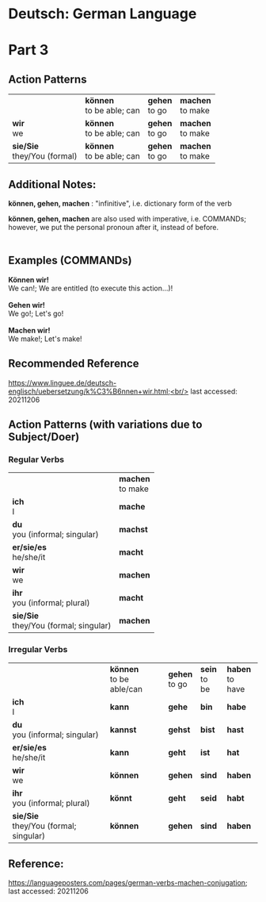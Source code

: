 # Deutsch: German Language
# Part 3
## Action Patterns

<table>
  <tr>
    <td>      
    </td>
    <td> 
      <b>können</b><br/>
      to be able; can
    </td>
    <td> 
      <b>gehen</b><br/>
      to go
    </td>
    <td> 
      <b>machen</b><br/>
      to make
    </td>    
  </tr>
  <tr>
    <td>      
      <b>wir</b><br/>
      we
    </td>
    <td> 
      <b>können</b><br/>
      to be able; can
    </td>
    <td> 
      <b>gehen</b><br/>
      to go
    </td>
    <td> 
      <b>machen</b><br/>
      to make
    </td>    
  </tr>
  <tr>
    <td> 
      <b>sie/Sie</b><br/>
      they/You (formal)
    </td>
    <td> 
      <b>können</b><br/>
      to be able; can
    </td>
    <td> 
      <b>gehen</b><br/>
      to go
    </td>
    <td> 
      <b>machen</b><br/>
      to make
    </td>
  </tr>
</table>

## Additional Notes:
<b>können, gehen, machen</b> : "infinitive", i.e. dictionary form of the verb<br/>

<b>können, gehen, machen</b> are also used with imperative, i.e. COMMANDs;<br/>
however, we put the personal pronoun after it, instead of before.<br/>
<br/>

## Examples (COMMANDs)
<b>Können wir!</b><br/>
We can!; We are entitled (to execute this action...)! <br/>
<br/>
<b>Gehen wir!</b><br/>
We go!; Let's go!<br/>
<br/>
<b>Machen wir!</b><br/>
We make!; Let's make!<br/>

## Recommended Reference
https://www.linguee.de/deutsch-englisch/uebersetzung/k%C3%B6nnen+wir.html;<br/>
last accessed: 20211206

## Action Patterns (with variations due to Subject/Doer)

### Regular Verbs
<table>
  <tr>
    <td>      
    </td>
    <td> 
      <b>machen</b><br/>
      to make
    </td>    
  </tr>
  <tr>
    <td>      
      <b>ich</b><br/>
      I
    </td>
    <td> 
      <b>mache</b><br/>
    </td>    
  </tr>
  <tr>
    <td> 
      <b>du</b><br/>
      you (informal; singular)
    </td>
    <td> 
      <b>machst</b><br/>
    </td>
  </tr>
  <tr>
    <td>      
      <b>er/sie/es</b><br/>
      he/she/it
    </td>
    <td> 
      <b>macht</b><br/>
    </td>    
  </tr>
  <tr>
    <td>      
      <b>wir</b><br/>
      we
    </td>
    <td> 
      <b>machen</b><br/>
    </td>    
  </tr>
  <tr>
    <td>      
      <b>ihr</b><br/>
      you (informal; plural)
    </td>
    <td> 
      <b>macht</b><br/>
    </td>    
  </tr>
  <tr>
    <td>      
      <b>sie/Sie</b><br/>
      they/You (formal; singular)
    </td>
    <td> 
      <b>machen</b><br/>
    </td>    
  </tr>
</table>

### Irregular Verbs
<table>
  <tr>
    <td>      
    </td>
    <td> 
      <b>können</b><br/>
      to be able/can
    </td>    
    <td> 
      <b>gehen</b><br/>
      to go
    </td>    
    <td> 
      <b>sein</b><br/>
      to be
    </td>    
    <td> 
      <b>haben</b><br/>
      to have
    </td>    
  </tr>
  <tr>
    <td>      
      <b>ich</b><br/>
      I
    </td>
    <td> 
      <b>kann</b><br/>
    </td>    
    <td> 
      <b>gehe</b><br/>
    </td>    
    <td> 
      <b>bin</b><br/>
    </td>    
    <td> 
      <b>habe</b><br/>
    </td>    
  </tr>
  <tr>
    <td> 
      <b>du</b><br/>
      you (informal; singular)
    </td>
    <td> 
      <b>kannst</b><br/>
    </td>
    <td> 
      <b>gehst</b><br/>
    </td>    
    <td> 
      <b>bist</b><br/>
    </td>    
    <td> 
      <b>hast</b><br/>
    </td>    
  </tr>
  <tr>
    <td>      
      <b>er/sie/es</b><br/>
      he/she/it
    </td>
    <td> 
      <b>kann</b><br/>
    </td>    
    <td> 
      <b>geht</b><br/>
    </td>    
    <td> 
      <b>ist</b><br/>
    </td>    
    <td> 
      <b>hat</b><br/>
    </td>    
  </tr>
  <tr>
    <td>      
      <b>wir</b><br/>
      we
    </td>
    <td> 
      <b>können</b><br/>
    </td>    
    <td> 
      <b>gehen</b><br/>
    </td>    
    <td> 
      <b>sind</b><br/>
    </td>    
    <td> 
      <b>haben</b><br/>
    </td>    
  </tr>
  <tr>
    <td>      
      <b>ihr</b><br/>
      you (informal; plural)
    </td>
    <td> 
      <b>könnt</b><br/>
    </td>    
    <td> 
      <b>geht</b><br/>
    </td>    
    <td> 
      <b>seid</b><br/>
    </td>    
    <td> 
      <b>habt</b><br/>
    </td>    
  </tr>
  <tr>
    <td>      
      <b>sie/Sie</b><br/>
      they/You (formal; singular)
    </td>
    <td> 
      <b>können</b><br/>
    </td>    
    <td> 
      <b>gehen</b><br/>
    </td>    
    <td> 
      <b>sind</b><br/>
    </td>    
    <td> 
      <b>haben</b><br/>
    </td>    
  </tr>
</table>


## Reference:
https://languageposters.com/pages/german-verbs-machen-conjugation;
last accessed: 20211206

